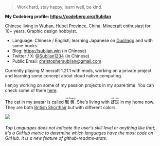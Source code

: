 > Work hard, stay happy, learn well, be kind.

**My Codeberg profile: https://codeberg.org/Subilan**

Chinese living in [Wuhan](https://en.wikipedia.org/wiki/Wuhan), [Hubei Province](https://en.wikipedia.org/wiki/Hubei), China. [Minecraft](https://minecraft.net) enthusiast for 10+ years. Graphic design hobbyist.

- Language: Chinese / English, learning Japanese on [Duolingo](https://www.google.com/search?q=duolingo) and with some books.
- Blog: <https://subilan.win> (in Chinese)
- Twitter / X: [@Subilan1234](https://x.com/Subilan1234) (in Chinese)
- Public Email: <christophersubilan@gmail.com>

Currently playing Minecraft 1.21.1 with mods, working on a private project and learning some concept about cloud native computing.

I enjoy working on some of my passion projects in my spare time. You can check some of them [here](./PROJECTS.md).

The cat in my avatar is called <ruby>蟹<rt>xiè</rt>黄<rt>huáng</rt></ruby>. She's living with <ruby>虾<rt>xiā</rt>球<rt>qiú</rt></ruby> in my home now. They are both [British Shorthair](https://en.wikipedia.org/wiki/British_Shorthair) but with different colors.

![](https://github-readme-stats.vercel.app/api/top-langs/?username=Subilan&hide=html,css,php,scss&layout=compact)

<h6>Top Languages does not indicate the user's skill level or anything like that; it's a GitHub metric to determine which languages have the most code on GitHub. It is a new feature of github-readme-stats.</h6>
